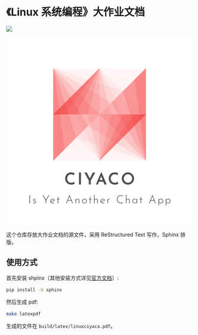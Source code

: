 # 《Linux 系统编程》大作业文档

[![](https://flat.badgen.net/github/status/ciyaca/ciyaca.github.io/source)]()

![](./source/_static/logo.png)

这个仓库存放大作业文档的源文件，采用 ReStructured Text 写作，Sphinx 排版。

## 使用方式

首先安装 shpinx（其他安装方式详见[官方文档](https://www.sphinx-doc.org/en/master/usage/installation.html)）:

```bash
pip install -U sphinx
```

然后生成 pdf:

```bash
make latexpdf
```

生成的文件在 `build/latex/linuxciyaca.pdf`。

